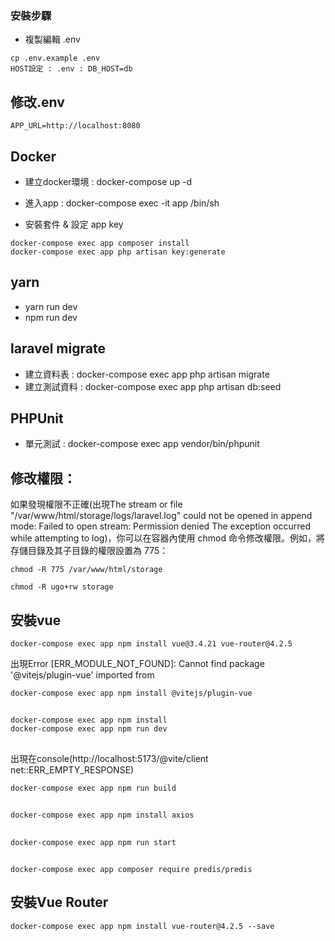 ### 安裝步驟

- 複製編輯 .env
```
cp .env.example .env
HOST設定 : .env : DB_HOST=db
```

## 修改.env
```
APP_URL=http://localhost:8080
```

## Docker

- 建立docker環境 : docker-compose up -d
- 進入app : docker-compose exec -it app /bin/sh

- 安裝套件 & 設定 app key
```
docker-compose exec app composer install
docker-compose exec app php artisan key:generate
```
## yarn

- yarn run dev
- npm run dev

## laravel migrate

- 建立資料表 : docker-compose exec app php artisan migrate
- 建立測試資料 : docker-compose exec app php artisan db:seed

## PHPUnit

- 單元測試 : docker-compose exec app vendor/bin/phpunit

## 修改權限：
如果發現權限不正確(出現The stream or file "/var/www/html/storage/logs/laravel.log" could not be opened in append mode: Failed to open stream: Permission denied The exception occurred while attempting to log)，你可以在容器內使用 chmod 命令修改權限。例如，將存儲目錄及其子目錄的權限設置為 775：
```
chmod -R 775 /var/www/html/storage

chmod -R ugo+rw storage
```

## 安裝vue
```
docker-compose exec app npm install vue@3.4.21 vue-router@4.2.5
```
出現Error [ERR_MODULE_NOT_FOUND]: Cannot find package '@vitejs/plugin-vue' imported from
```
docker-compose exec app npm install @vitejs/plugin-vue
```
## 
```
docker-compose exec app npm install
docker-compose exec app npm run dev
```

##
出現在console(http://localhost:5173/@vite/client net::ERR_EMPTY_RESPONSE)
```
docker-compose exec app npm run build
```

##
```
docker-compose exec app npm install axios
```

##
```
docker-compose exec app npm run start
```

##
```
docker-compose exec app composer require predis/predis
```

## 安裝Vue Router
```
docker-compose exec app npm install vue-router@4.2.5 --save
```